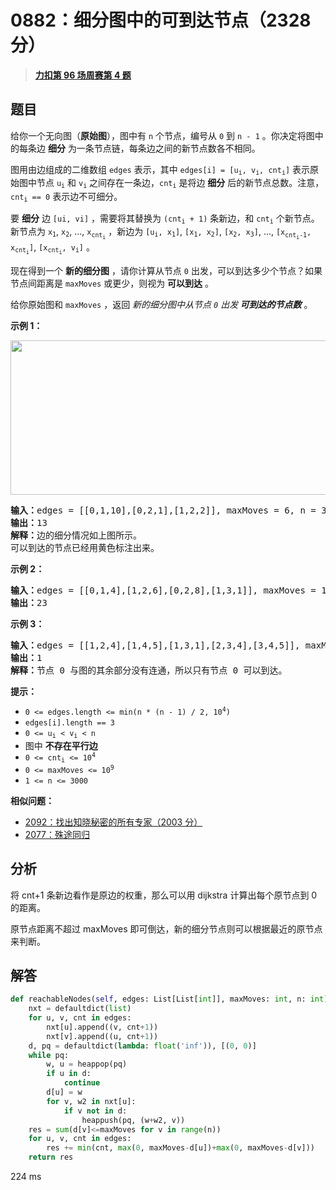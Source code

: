 # 0882：细分图中的可到达节点（2328 分）


> <u>**[力扣第 96 场周赛第 4 题](https://leetcode.cn/problems/reachable-nodes-in-subdivided-graph/)**</u>

## 题目

<p>给你一个无向图（<strong>原始图</strong>），图中有 <code>n</code> 个节点，编号从 <code>0</code> 到 <code>n - 1</code> 。你决定将图中的每条边 <strong>细分</strong> 为一条节点链，每条边之间的新节点数各不相同。</p>

<p>图用由边组成的二维数组 <code>edges</code> 表示，其中 <code>edges[i] = [u<sub>i</sub>, v<sub>i</sub>, cnt<sub>i</sub>]</code> 表示原始图中节点 <code>u<sub>i</sub></code> 和 <code>v<sub>i</sub></code> 之间存在一条边，<code>cnt<sub>i</sub></code> 是将边 <strong>细分</strong> 后的新节点总数。注意，<code>cnt<sub>i</sub> == 0</code> 表示边不可细分。</p>

<p>要 <strong>细分</strong> 边 <code>[ui, vi]</code> ，需要将其替换为 <code>(cnt<sub>i</sub> + 1)</code> 条新边，和 <code>cnt<sub>i</sub></code> 个新节点。新节点为 <code>x<sub>1</sub></code>, <code>x<sub>2</sub></code>, ..., <code>x<sub>cnt<sub>i</sub></sub></code> ，新边为 <code>[u<sub>i</sub>, x<sub>1</sub>]</code>, <code>[x<sub>1</sub>, x<sub>2</sub>]</code>, <code>[x<sub>2</sub>, x<sub>3</sub>]</code>, ..., <code>[x<sub>cnt<sub>i</sub>-1</sub>, x<sub>cnt<sub>i</sub></sub>]</code>, <code>[x<sub>cnt<sub>i</sub></sub>, v<sub>i</sub>]</code> 。</p>

<p>现在得到一个 <strong>新的细分图</strong> ，请你计算从节点 <code>0</code> 出发，可以到达多少个节点？如果节点间距离是 <code>maxMoves</code> 或更少，则视为 <strong>可以到达</strong> 。</p>

<p>给你原始图和 <code>maxMoves</code> ，返回 <em>新的细分图中从节点 <code>0</code> 出发</em><strong><em> 可到达的节点数</em></strong> 。</p>



<p><strong>示例 1：</strong></p>
<img alt="" src="https://s3-lc-upload.s3.amazonaws.com/uploads/2018/08/01/origfinal.png" style="height: 247px; width: 600px;" />
<pre>
<strong>输入：</strong>edges = [[0,1,10],[0,2,1],[1,2,2]], maxMoves = 6, n = 3
<strong>输出：</strong>13
<strong>解释：</strong>边的细分情况如上图所示。
可以到达的节点已经用黄色标注出来。
</pre>

<p><strong>示例 2：</strong></p>

<pre>
<strong>输入：</strong>edges = [[0,1,4],[1,2,6],[0,2,8],[1,3,1]], maxMoves = 10, n = 4
<strong>输出：</strong>23
</pre>

<p><strong>示例 3：</strong></p>

<pre>
<strong>输入：</strong>edges = [[1,2,4],[1,4,5],[1,3,1],[2,3,4],[3,4,5]], maxMoves = 17, n = 5
<strong>输出：</strong>1
<strong>解释：</strong>节点 0 与图的其余部分没有连通，所以只有节点 0 可以到达。
</pre>



<p><strong>提示：</strong></p>

<ul>
<li><code>0 &lt;= edges.length &lt;= min(n * (n - 1) / 2, 10<sup>4</sup>)</code></li>
<li><code>edges[i].length == 3</code></li>
<li><code>0 &lt;= u<sub>i</sub> &lt; v<sub>i</sub> &lt; n</code></li>
<li>图中 <strong>不存在平行边</strong></li>
<li><code>0 &lt;= cnt<sub>i</sub> &lt;= 10<sup>4</sup></code></li>
<li><code>0 &lt;= maxMoves &lt;= 10<sup>9</sup></code></li>
<li><code>1 &lt;= n &lt;= 3000</code></li>
</ul>


**相似问题：**
- [2092：找出知晓秘密的所有专家（2003 分）](/leetcode/2092)
- [2077：殊途同归](/leetcode/2077)


## 分析

将 cnt+1 条新边看作是原边的权重，那么可以用 dijkstra 计算出每个原节点到 0 的距离。

原节点距离不超过 maxMoves 即可倒达，新的细分节点则可以根据最近的原节点来判断。

## 解答

```python
def reachableNodes(self, edges: List[List[int]], maxMoves: int, n: int) -> int:
    nxt = defaultdict(list)
    for u, v, cnt in edges:
        nxt[u].append((v, cnt+1))
        nxt[v].append((u, cnt+1))
    d, pq = defaultdict(lambda: float('inf')), [(0, 0)]
    while pq:
        w, u = heappop(pq)
        if u in d:
            continue
        d[u] = w
        for v, w2 in nxt[u]:
            if v not in d:
                heappush(pq, (w+w2, v))
    res = sum(d[v]<=maxMoves for v in range(n))
    for u, v, cnt in edges:
        res += min(cnt, max(0, maxMoves-d[u])+max(0, maxMoves-d[v]))
    return res
```
224 ms


